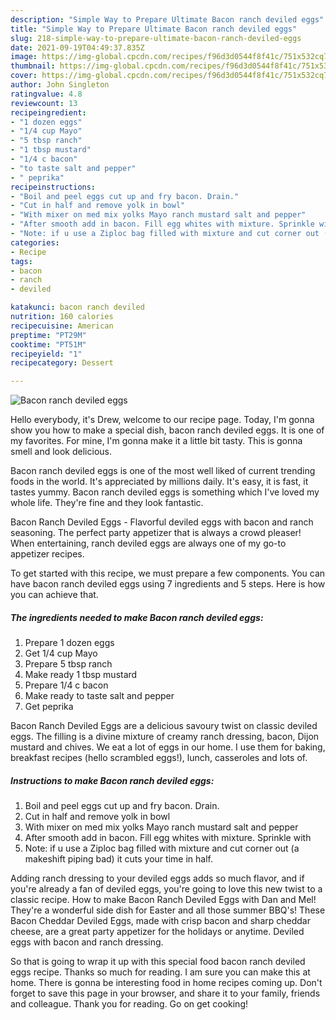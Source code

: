 ```yaml
---
description: "Simple Way to Prepare Ultimate Bacon ranch deviled eggs"
title: "Simple Way to Prepare Ultimate Bacon ranch deviled eggs"
slug: 218-simple-way-to-prepare-ultimate-bacon-ranch-deviled-eggs
date: 2021-09-19T04:49:37.835Z
image: https://img-global.cpcdn.com/recipes/f96d3d0544f8f41c/751x532cq70/bacon-ranch-deviled-eggs-recipe-main-photo.jpg
thumbnail: https://img-global.cpcdn.com/recipes/f96d3d0544f8f41c/751x532cq70/bacon-ranch-deviled-eggs-recipe-main-photo.jpg
cover: https://img-global.cpcdn.com/recipes/f96d3d0544f8f41c/751x532cq70/bacon-ranch-deviled-eggs-recipe-main-photo.jpg
author: John Singleton
ratingvalue: 4.8
reviewcount: 13
recipeingredient:
- "1 dozen eggs"
- "1/4 cup Mayo"
- "5 tbsp ranch"
- "1 tbsp mustard"
- "1/4 c bacon"
- "to taste salt and pepper"
- " peprika"
recipeinstructions:
- "Boil and peel eggs cut up and fry bacon. Drain."
- "Cut in half and remove yolk in bowl"
- "With mixer on med mix yolks Mayo ranch mustard salt and pepper"
- "After smooth add in bacon. Fill egg whites with mixture. Sprinkle with"
- "Note: if u use a Ziploc bag filled with mixture and cut corner out (a makeshift piping bad) it cuts your time in half."
categories:
- Recipe
tags:
- bacon
- ranch
- deviled

katakunci: bacon ranch deviled 
nutrition: 160 calories
recipecuisine: American
preptime: "PT29M"
cooktime: "PT51M"
recipeyield: "1"
recipecategory: Dessert

---
```



![Bacon ranch deviled eggs](https://img-global.cpcdn.com/recipes/f96d3d0544f8f41c/751x532cq70/bacon-ranch-deviled-eggs-recipe-main-photo.jpg)

Hello everybody, it's Drew, welcome to our recipe page. Today, I'm gonna show you how to make a special dish, bacon ranch deviled eggs. It is one of my favorites. For mine, I'm gonna make it a little bit tasty. This is gonna smell and look delicious.

Bacon ranch deviled eggs is one of the most well liked of current trending foods in the world. It's appreciated by millions daily. It's easy, it is fast, it tastes yummy. Bacon ranch deviled eggs is something which I've loved my whole life. They're fine and they look fantastic.

Bacon Ranch Deviled Eggs - Flavorful deviled eggs with bacon and ranch seasoning. The perfect party appetizer that is always a crowd pleaser! When entertaining, ranch deviled eggs are always one of my go-to appetizer recipes.


To get started with this recipe, we must prepare a few components. You can have bacon ranch deviled eggs using 7 ingredients and 5 steps. Here is how you can achieve that.

<!--inarticleads1-->

##### The ingredients needed to make Bacon ranch deviled eggs:

1. Prepare 1 dozen eggs
1. Get 1/4 cup Mayo
1. Prepare 5 tbsp ranch
1. Make ready 1 tbsp mustard
1. Prepare 1/4 c bacon
1. Make ready to taste salt and pepper
1. Get  peprika


Bacon Ranch Deviled Eggs are a delicious savoury twist on classic deviled eggs. The filling is a divine mixture of creamy ranch dressing, bacon, Dijon mustard and chives. We eat a lot of eggs in our home. I use them for baking, breakfast recipes (hello scrambled eggs!), lunch, casseroles and lots of. 

<!--inarticleads2-->

##### Instructions to make Bacon ranch deviled eggs:

1. Boil and peel eggs cut up and fry bacon. Drain.
1. Cut in half and remove yolk in bowl
1. With mixer on med mix yolks Mayo ranch mustard salt and pepper
1. After smooth add in bacon. Fill egg whites with mixture. Sprinkle with
1. Note: if u use a Ziploc bag filled with mixture and cut corner out (a makeshift piping bad) it cuts your time in half.


Adding ranch dressing to your deviled eggs adds so much flavor, and if you&#39;re already a fan of deviled eggs, you&#39;re going to love this new twist to a classic recipe. How to make Bacon Ranch Deviled Eggs with Dan and Mel! They&#39;re a wonderful side dish for Easter and all those summer BBQ&#39;s! These Bacon Cheddar Deviled Eggs, made with crisp bacon and sharp cheddar cheese, are a great party appetizer for the holidays or anytime. Deviled eggs with bacon and ranch dressing. 

So that is going to wrap it up with this special food bacon ranch deviled eggs recipe. Thanks so much for reading. I am sure you can make this at home. There is gonna be interesting food in home recipes coming up. Don't forget to save this page in your browser, and share it to your family, friends and colleague. Thank you for reading. Go on get cooking!
